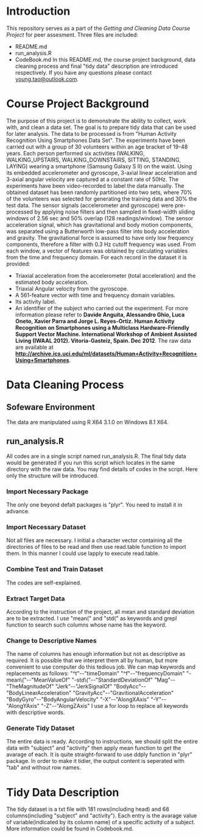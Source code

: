 # Introduction
This repository serves as a part of the *Getting and Cleaning Data Course Project* for peer assesment. Three files are included: 
- README.md
- run_analysis.R
- CodeBook.md
In this README.md, the course project background, data cleaning process and final "tidy data" description are introduced respectively. If you have any questions please contact young.tao@outlook.com.

# Course Project Background
The purpose of this project is to demonstrate the ability to collect, work with, and clean a data set. The goal is to prepare tidy data that can be used for later analysis. The data to be processed is from "Human Activity Recognition Using Smartphones Data Set".
The experiments have been carried out with a group of 30 volunteers within an age bracket of 19-48 years. Each person performed six activities (WALKING, WALKING_UPSTAIRS, WALKING_DOWNSTAIRS, SITTING, STANDING, LAYING) wearing a smartphone (Samsung Galaxy S II) on the waist. Using its embedded accelerometer and gyroscope, 3-axial linear acceleration and 3-axial angular velocity are captured at a constant rate of 50Hz. The experiments have been video-recorded to label the data manually. The obtained dataset has been randomly partitioned into two sets, where 70% of the volunteers was selected for generating the training data and 30% the test data. 
The sensor signals (accelerometer and gyroscope) were pre-processed by applying noise filters and then sampled in fixed-width sliding windows of 2.56 sec and 50% overlap (128 readings/window). The sensor acceleration signal, which has gravitational and body motion components, was separated using a Butterworth low-pass filter into body acceleration and gravity. The gravitational force is assumed to have only low frequency components, therefore a filter with 0.3 Hz cutoff frequency was used. From each window, a vector of features was obtained by calculating variables from the time and frequency domain.
For each record in the dataset it is provided: 
- Triaxial acceleration from the accelerometer (total acceleration) and the estimated body acceleration. 
- Triaxial Angular velocity from the gyroscope. 
- A 561-feature vector with time and frequency domain variables. 
- Its activity label. 
- An identifier of the subject who carried out the experiment.
For more information please refer to **Davide Anguita, Alessandro Ghio, Luca Oneto, Xavier Parra and Jorge L. Reyes-Ortiz. Human Activity Recognition on Smartphones using a Multiclass Hardware-Friendly Support Vector Machine. International Workshop of Ambient Assisted Living (IWAAL 2012). Vitoria-Gasteiz, Spain. Dec 2012**. The raw data are available at **http://archive.ics.uci.edu/ml/datasets/Human+Activity+Recognition+Using+Smartphones**.

# Data Cleaning Process
## Sofeware Environment
The data are manipulated using R X64 3.1.0 on Windows 8.1 X64.
## run_analysis.R
All codes are in a single script named run_analysis.R. The final tidy data would be generated if you run this script which locates in the same directory with the raw data. You may find details of codes in the script. Here only the structure will be introduced.
### Import Necessary Package
The only one beyond defalt packages is "plyr". You need to install it in advance.
### Import Necessary Dataset
Not all files are necessary. I initial a character vector containing all the directories of files to be read and then use read.table function to import them. In this manner I could use lapply to execute read.table.
### Combine Test and Train Dataset
The codes are self-explained.
### Extract Target Data
According to the instruction of the project, all mean and standard deviation are to be extracted. I use "mean(" and "std(" as keywords and grepl function to search such columns whose name has the keyword.
### Change to Descriptive Names
The name of columns has enough information but not as descriptive as required. It is possible that we interpret them all by human, but more convenient to use computer do this tedious job. We can map keywords and replacements as follows:
"^t"--"timeDomain"
"^f"--"frequencyDomain"
"-mean\\("--"MeanValueOf"
"-std\\("--"StandardDeviationOf"
"Mag"--"TheMagnitudeOf"
"Jerk"--"JerkSignalOf"
"BodyAcc"--"BodyLinearAcceleration"
"GravityAcc"--"GravitionalAcceleration"
"BodyGyro"--"BodyAngularVelocity"
"-X"--"AlongXAxis"
"-Y"--"AlongYAxis"
"-Z"--"AlongZAxis"
I use a for loop to replace all keywords with descriptive words.
### Generate Tidy Dataset
The entire data is ready. According to instructions, we should split the entire data with "subject" and "activity" then apply mean function to get the avarage of each. It is quite straight-forward to use ddply function in "plyr" package. In order to make it tidier, the output content is seperated with "tab" and without row names.

# Tidy Data Description
The tidy dataset is a txt file with 181 rows(including head) and 68 columns(including "subject" and "activity"). Each entry is the avarage value of variable(indicated by its column name) of a specific activity of a subject.
More information could be found in Codebook.md.

